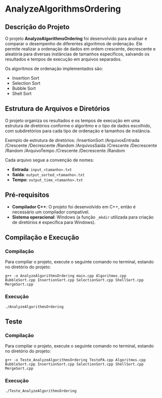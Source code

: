 # AnalyzeAlgorithmsOrdering

## Descrição do Projeto
O projeto **AnalyzeAlgorithmsOrdering** foi desenvolvido para analisar e comparar o desempenho de diferentes algoritmos de ordenação. Ele permite realizar a ordenação de dados em ordem crescente, decrescente e aleatória para diversas instâncias de tamanhos específicos, salvando os resultados e tempos de execução em arquivos separados.

Os algoritmos de ordenação implementados são:
- Insertion Sort
- Selection Sort
- Bubble Sort
- Shell Sort

## Estrutura de Arquivos e Diretórios
O projeto organiza os resultados e os tempos de execução em uma estrutura de diretórios conforme o algoritmo e o tipo de dados escolhido, com subdiretórios para cada tipo de ordenação e tamanhos de instância.

Exemplo de estrutura de diretórios:
/InsertionSort /ArquivosEntrada /Crescente /Decrescente /Random 
/ArquivosSaida /Crescente /Decrescente /Random 
/ArquivoTempo /Crescente /Decrescente /Random


Cada arquivo segue a convenção de nomes:
- **Entrada**: `input_<tamanho>.txt`
- **Saída**: `output_sorted_<tamanho>.txt`
- **Tempo**: `output_time_<tamanho>.txt`

## Pré-requisitos
- **Compilador C++**: O projeto foi desenvolvido em C++, então é necessário um compilador compatível.
- **Sistema operacional**: Windows (a função `_mkdir` utilizada para criação de diretórios é específica para Windows).

## Compilação e Execução

### Compilação
Para compilar o projeto, execute o seguinte comando no terminal, estando no diretório do projeto:

    g++ -o AnalyzeAlgorithmsOrdering main.cpp Algoritmos.cpp BubbleSort.cpp InsertionSort.cpp SelectionSort.cpp ShellSort.cpp MergeSort.cpp


### Execução
    ./AnalyzeAlgorithmsOrdering

## Teste
### Compilação
Para compilar o projeto, execute o seguinte comando no terminal, estando no diretório do projeto:

    g++ -o Teste_AnalyzeAlgorithmsOrdering TestePA.cpp Algoritmos.cpp BubbleSort.cpp InsertionSort.cpp SelectionSort.cpp ShellSort.cpp MergeSort.cpp


### Execução
    ./Teste_AnalyzeAlgorithmsOrdering